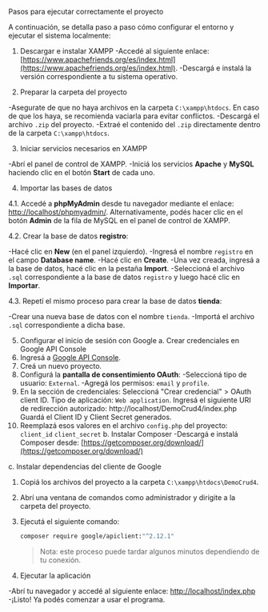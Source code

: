 Pasos para ejecutar correctamente el proyecto

A continuación, se detalla paso a paso cómo configurar el entorno y ejecutar el sistema localmente:

1. Descargar e instalar XAMPP
 -Accedé al siguiente enlace: [https://www.apachefriends.org/es/index.html](https://www.apachefriends.org/es/index.html).
 -Descargá e instalá la versión correspondiente a tu sistema operativo.

2. Preparar la carpeta del proyecto

 -Asegurate de que no haya archivos en la carpeta `C:\xampp\htdocs`. En caso de que los haya, se recomienda vaciarla para evitar conflictos.
 -Descargá el archivo `.zip` del proyecto.
 -Extraé el contenido del `.zip` directamente dentro de la carpeta `C:\xampp\htdocs`.

3. Iniciar servicios necesarios en XAMPP

 -Abrí el panel de control de XAMPP.
 -Iniciá los servicios **Apache** y **MySQL** haciendo clic en el botón **Start** de cada uno.

4. Importar las bases de datos

4.1. Accedé a **phpMyAdmin** desde tu navegador mediante el enlace: [http://localhost/phpmyadmin/](http://localhost/phpmyadmin/).
   Alternativamente, podés hacer clic en el botón **Admin** de la fila de MySQL en el panel de control de XAMPP.

4.2. Crear la base de datos **registro**:

 -Hacé clic en **New** (en el panel izquierdo).
 -Ingresá el nombre `registro` en el campo **Database name**.
 -Hacé clic en **Create**.
 -Una vez creada, ingresá a la base de datos, hacé clic en la pestaña **Import**.
 -Seleccioná el archivo `.sql` correspondiente a la base de datos `registro` y luego hacé clic en **Importar**.

4.3. Repetí el mismo proceso para crear la base de datos **tienda**:

 -Crear una nueva base de datos con el nombre `tienda`.
 -Importá el archivo `.sql` correspondiente a dicha base.

5. Configurar el inicio de sesión con Google
 a. Crear credenciales en Google API Console
 1. Ingresá a [Google API Console](https://console.developers.google.com/).
 2. Creá un nuevo proyecto.
 3. Configurá la **pantalla de consentimiento OAuth**:
   -Seleccioná tipo de usuario: `External`.
   -Agregá los permisos: `email` y `profile`.
 4. En la sección de credenciales:
    Seleccioná "Crear credencial" > OAuth client ID.
    Tipo de aplicación: `Web application`.
    Ingresá el siguiente URI de redirección autorizado:
      http://localhost/DemoCrud4/index.php
    Guardá el Client ID y Client Secret generados.
 5. Reemplazá esos valores en el archivo `config.php` del proyecto:
    `client_id`
    `client_secret`
b. Instalar Composer
  -Descargá e instalá Composer desde: [https://getcomposer.org/download/](https://getcomposer.org/download/)

c. Instalar dependencias del cliente de Google
 1. Copiá los archivos del proyecto a la carpeta `C:\xampp\htdocs\DemoCrud4`.
 2. Abrí una ventana de comandos como administrador y dirigite a la carpeta del proyecto.
 3. Ejecutá el siguiente comando:
 
    ```bash
    composer require google/apiclient:"^2.12.1"
    ```
 
    > Nota: este proceso puede tardar algunos minutos dependiendo de tu conexión.

6. Ejecutar la aplicación

 -Abrí tu navegador y accedé al siguiente enlace: [http://localhost/index.php](http://localhost/index.php)
 -¡Listo! Ya podés comenzar a usar el programa.


